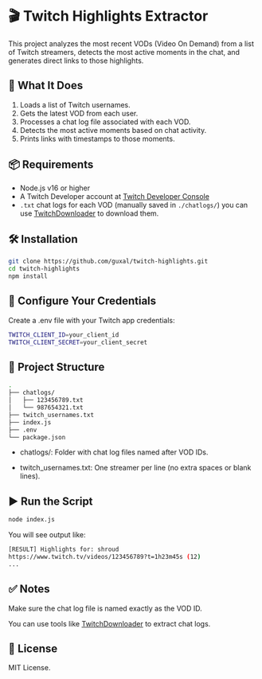# 🎬 Twitch Highlights Extractor

This project analyzes the most recent VODs (Video On Demand) from a list of Twitch streamers, detects the most active moments in the chat, and generates direct links to those highlights.

## 🚀 What It Does

1. Loads a list of Twitch usernames.
2. Gets the latest VOD from each user.
3. Processes a chat log file associated with each VOD.
4. Detects the most active moments based on chat activity.
5. Prints links with timestamps to those moments.

## 📦 Requirements

- Node.js v16 or higher
- A Twitch Developer account at [Twitch Developer Console](https://dev.twitch.tv/console/apps)
- `.txt` chat logs for each VOD (manually saved in `./chatlogs/`) you can use [TwitchDownloader](https://github.com/lay295/TwitchDownloader) to download them.

## 🛠 Installation

```bash
git clone https://github.com/guxal/twitch-highlights.git
cd twitch-highlights
npm install
```



## 🔐 Configure Your Credentials
Create a .env file with your Twitch app credentials:

```bash
TWITCH_CLIENT_ID=your_client_id
TWITCH_CLIENT_SECRET=your_client_secret
```

## 📂 Project Structure

```bash
.
├── chatlogs/
│   ├── 123456789.txt
│   └── 987654321.txt
├── twitch_usernames.txt
├── index.js
├── .env
└── package.json
```

* chatlogs/: Folder with chat log files named after VOD IDs.

* twitch_usernames.txt: One streamer per line (no extra spaces or blank lines).

## ▶️ Run the Script

```bash
node index.js
```

You will see output like:

```bash
[RESULT] Highlights for: shroud
https://www.twitch.tv/videos/123456789?t=1h23m45s (12)
...
```

## ✅ Notes
Make sure the chat log file is named exactly as the VOD ID.

You can use tools like [TwitchDownloader](https://github.com/lay295/TwitchDownloader) to extract chat logs.


## 📄 License
MIT License.